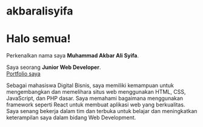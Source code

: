 # akbaralisyifa

# Halo semua! 

Perkenalkan nama saya **Muhammad Akbar Ali Syifa**.

Saya seorang **Junior Web Developer**.\
[Portfolio saya](https://akbaralisyifa.github.io/Portfolio/)

Sebagai mahasiswa Digital Bisnis, saya memiliki kemampuan untuk mengembangkan dan memelihara
situs web menggunakan HTML, CSS, JavaScript, dan PHP dasar. Saya memahami bagaimana menggunakan
framework seperti React untuk membuat aplikasi web yang berkualitas. Saya senang bekerja dalam tim dan
terbuka untuk belajar dan meningkatkan keterampilan saya dalam bidang Web Development.
